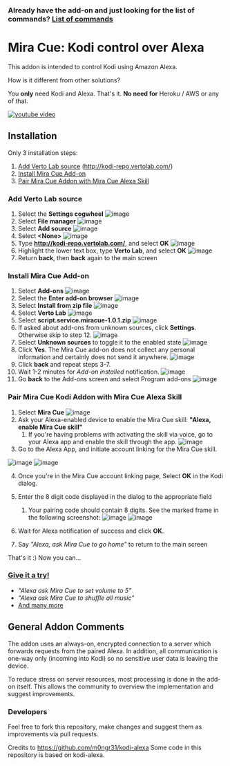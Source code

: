 ### Already have the add-on and just looking for the list of commands? [List of commands](commands.md)

# Mira Cue: Kodi control over Alexa

This addon is intended to control Kodi using Amazon Alexa.

How is it different from other solutions?

You **only** need Kodi and Alexa. That's it.
**No need for** Heroku / AWS or any of that.

[![youtube video](https://raw.githubusercontent.com/vertolab/kodi-create-repo/master/screenshots/youtube.png)](https://youtu.be/lhT2Eupi0Tc)

## Installation

Only 3 installation steps:

1. [Add Verto Lab source](#add-verto-lab-source) (http://kodi-repo.vertolab.com/)
2. [Install Mira Cue Add-on](#install-mira-cue-add-on)
3. [Pair Mira Cue Addon with Mira Cue Alexa Skill](#pair-mira-cue-kodi-addon-with-mira-cue-alexa-skill)

### Add Verto Lab source

1. Select the **Settings cogwheel**
![image](https://raw.githubusercontent.com/vertolab/kodi-create-repo/master/screenshots/screenshot_1.png)
2. Select **File manager**
![image](https://raw.githubusercontent.com/vertolab/kodi-create-repo/master/screenshots/screenshot_2.png)
3. Select **Add source**
![image](https://raw.githubusercontent.com/vertolab/kodi-create-repo/master/screenshots/screenshot_3.png)
4. Select **&lt;None>**
![image](https://raw.githubusercontent.com/vertolab/kodi-create-repo/master/screenshots/screenshot_4.png)
5. Type **http://kodi-repo.vertolab.com/**, and select **OK**
![image](https://raw.githubusercontent.com/vertolab/kodi-create-repo/master/screenshots/screenshot_5.png)
6. Highlight the lower text box, type **Verto Lab**, and select **OK**
![image](https://raw.githubusercontent.com/vertolab/kodi-create-repo/master/screenshots/screenshot_6.png)
9. Return **back**, then **back** again to the main screen

### Install Mira Cue Add-on

1. Select **Add-ons**
![image](https://raw.githubusercontent.com/vertolab/kodi-create-repo/master/screenshots/screenshot_7.png)
2. Select the **Enter add-on browser**
![image](https://raw.githubusercontent.com/vertolab/kodi-create-repo/master/screenshots/screenshot_8.png)
3. Select **Install from zip file**
![image](https://raw.githubusercontent.com/vertolab/kodi-create-repo/master/screenshots/screenshot_9.png)
4. Select **Verto Lab**
![image](https://raw.githubusercontent.com/vertolab/kodi-create-repo/master/screenshots/screenshot_10.png)
7. Select **script.service.miracue-1.0.1.zip**
![image](https://raw.githubusercontent.com/vertolab/kodi-create-repo/master/screenshots/screenshot_11.png)
8. If asked about add-ons from unknown sources, click **Settings**. Otherwise skip to step 12.
![image](https://raw.githubusercontent.com/vertolab/kodi-create-repo/master/screenshots/screenshot_17.png)
9. Select **Unknown sources** to toggle it to the enabled state
![image](https://raw.githubusercontent.com/vertolab/kodi-create-repo/master/screenshots/screenshot_18.png)
10. Click **Yes**. The Mira Cue add-on does not collect any personal information and certainly does not send it anywhere.
![image](https://raw.githubusercontent.com/vertolab/kodi-create-repo/master/screenshots/screenshot_19.png)
11. Click **back** and repeat steps 3-7.
12. Wait 1-2 minutes for *Add-on installed* notification.
![image](https://raw.githubusercontent.com/vertolab/kodi-create-repo/master/screenshots/screenshot_12.png)
13. Go **back** to the Add-ons screen and select Program add-ons 
![image](https://raw.githubusercontent.com/vertolab/kodi-create-repo/master/screenshots/screenshot_13.png)

### Pair Mira Cue Kodi Addon with Mira Cue Alexa Skill

1. Select **Mira Cue**
![image](https://raw.githubusercontent.com/vertolab/kodi-create-repo/master/screenshots/screenshot_14.png)
2. Ask your Alexa-enabled device to enable the Mira Cue skill: **"Alexa, enable Mira Cue skill"**
    1. If you're having problems with activating the skill via voice, go to your Alexa app and enable the skill through the app.
![image](https://raw.githubusercontent.com/vertolab/kodi-create-repo/master/screenshots/screenshot_15.png)
3. Go to the Alexa App, and initiate account linking for the Mira Cue skill.

![image](https://raw.githubusercontent.com/vertolab/kodi-create-repo/master/screenshots/alexa_app_shot_3.png)
![image](https://raw.githubusercontent.com/vertolab/kodi-create-repo/master/screenshots/alexa_app_shot_2.png)

4. Once you're in the Mira Cue account linking page, Select **OK** in the Kodi dialog.
5. Enter the 8 digit code displayed in the dialog to the appropriate field
    1. Your pairing code should contain 8 digits. See the marked frame in the following screenshot:
![image](https://raw.githubusercontent.com/vertolab/kodi-create-repo/master/screenshots/screenshot_16.png)
![image](https://raw.githubusercontent.com/vertolab/kodi-create-repo/master/screenshots/alexa_app_shot_1.png)

6. Wait for Alexa notification of success and click **OK**.
7. Say *"Alexa, ask Mira Cue to go home"* to return to the main screen

That's it :) Now you can...

### [Give it a try!](commands.md)

 - *"Alexa ask Mira Cue to set volume to 5"*
 - *"Alexa ask Mira Cue to shuffle all music"*
 - [And many more](commands.md)

## General Addon Comments

The addon uses an always-on, encrypted connection to a server which forwards requests from the paired Alexa. In addition, all communication is one-way only (incoming into Kodi) so no sensitive user data is leaving the device. 

To reduce stress on server resources, most processing is done in the add-on itself. This allows the community to overview the implementation and suggest improvements.

### Developers
Feel free to fork this repository, make changes and suggest them as improvements via pull requests.

Credits to https://github.com/m0ngr31/kodi-alexa
Some code in this repository is based on kodi-alexa.

